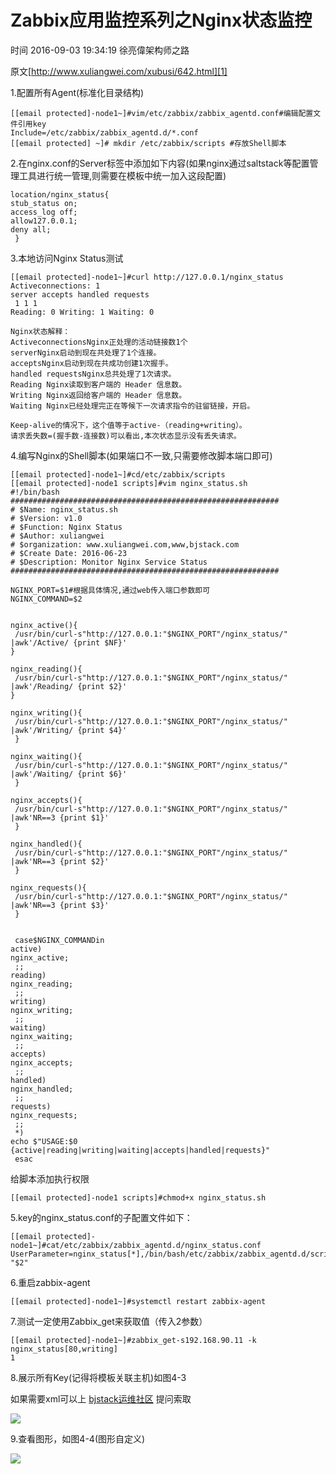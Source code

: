 # Zabbix应用监控系列之Nginx状态监控

 时间 2016-09-03 19:34:19  徐亮偉架构师之路

原文[http://www.xuliangwei.com/xubusi/642.html][1]


1.配置所有Agent(标准化目录结构)

    [[email protected]-node1~]#vim/etc/zabbix/zabbix_agentd.conf#编辑配置文件引用key
    Include=/etc/zabbix/zabbix_agentd.d/*.conf
    [[email protected] ~]# mkdir /etc/zabbix/scripts #存放Shell脚本

2.在nginx.conf的Server标签中添加如下内容(如果nginx通过saltstack等配置管理工具进行统一管理,则需要在模板中统一加入这段配置)

    location/nginx_status{
    stub_status on;
    access_log off;
    allow127.0.0.1;
    deny all;
     }

3.本地访问Nginx Status测试

    [[email protected]-node1~]#curl http://127.0.0.1/nginx_status
    Activeconnections: 1
    server accepts handled requests
     1 1 1
    Reading: 0 Writing: 1 Waiting: 0
    
    Nginx状态解释：
    ActiveconnectionsNginx正处理的活动链接数1个
    serverNginx启动到现在共处理了1个连接。
    acceptsNginx启动到现在共成功创建1次握手。 
    handled requestsNginx总共处理了1次请求。
    Reading Nginx读取到客户端的 Header 信息数。
    Writing Nginx返回给客户端的 Header 信息数。
    Waiting Nginx已经处理完正在等候下一次请求指令的驻留链接，开启。
    
    Keep-alive的情况下，这个值等于active-（reading+writing）。
    请求丢失数=(握手数-连接数)可以看出,本次状态显示没有丢失请求。

4.编写Nginx的Shell脚本(如果端口不一致,只需要修改脚本端口即可)

    [[email protected]-node1~]#cd/etc/zabbix/scripts
    [[email protected]-node1 scripts]#vim nginx_status.sh
    #!/bin/bash
    ############################################################
    # $Name: nginx_status.sh
    # $Version: v1.0
    # $Function: Nginx Status
    # $Author: xuliangwei
    # $organization: www.xuliangwei.com,www,bjstack.com
    # $Create Date: 2016-06-23
    # $Description: Monitor Nginx Service Status
    ############################################################
    
    NGINX_PORT=$1#根据具体情况,通过web传入端口参数即可
    NGINX_COMMAND=$2
    
    
    nginx_active(){
     /usr/bin/curl-s"http://127.0.0.1:"$NGINX_PORT"/nginx_status/" |awk'/Active/ {print $NF}'
    }
    
    nginx_reading(){
     /usr/bin/curl-s"http://127.0.0.1:"$NGINX_PORT"/nginx_status/" |awk'/Reading/ {print $2}'
    }
    
    nginx_writing(){
     /usr/bin/curl-s"http://127.0.0.1:"$NGINX_PORT"/nginx_status/" |awk'/Writing/ {print $4}'
     }
    
    nginx_waiting(){
     /usr/bin/curl-s"http://127.0.0.1:"$NGINX_PORT"/nginx_status/" |awk'/Waiting/ {print $6}'
     }
    
    nginx_accepts(){
     /usr/bin/curl-s"http://127.0.0.1:"$NGINX_PORT"/nginx_status/" |awk'NR==3 {print $1}'
     }
    
    nginx_handled(){
     /usr/bin/curl-s"http://127.0.0.1:"$NGINX_PORT"/nginx_status/" |awk'NR==3 {print $2}'
     }
    
    nginx_requests(){
     /usr/bin/curl-s"http://127.0.0.1:"$NGINX_PORT"/nginx_status/" |awk'NR==3 {print $3}'
     }
    
    
     case$NGINX_COMMANDin
    active)
    nginx_active;
     ;;
    reading)
    nginx_reading;
     ;;
    writing)
    nginx_writing;
     ;;
    waiting)
    nginx_waiting;
     ;;
    accepts)
    nginx_accepts;
     ;;
    handled)
    nginx_handled;
     ;;
    requests)
    nginx_requests;
     ;;
     *)
    echo $"USAGE:$0 {active|reading|writing|waiting|accepts|handled|requests}"
     esac

给脚本添加执行权限

    [[email protected]-node1 scripts]#chmod+x nginx_status.sh

5.key的nginx_status.conf的子配置文件如下：

    [[email protected]-node1~]#cat/etc/zabbix/zabbix_agentd.d/nginx_status.conf
    UserParameter=nginx_status[*],/bin/bash/etc/zabbix/zabbix_agentd.d/scripts/nginx/nginx_status.sh"$1" "$2"

6.重启zabbix-agent

    [[email protected]-node1~]#systemctl restart zabbix-agent

7.测试一定使用Zabbix_get来获取值（传入2参数）

    [[email protected]-node1~]#zabbix_get-s192.168.90.11 -k nginx_status[80,writing]
    1

8.展示所有Key(记得将模板关联主机)如图4-3

如果需要xml可以上 [bjstack运维社区][4] 提问索取 

![][5]

9.查看图形，如图4-4(图形自定义)

![][6]


[1]: http://www.xuliangwei.com/xubusi/642.html

[4]: http://www.bjstack.com
[5]: ../img/zabbix4-3.png
[6]: ../img/Zabbix4-4.png